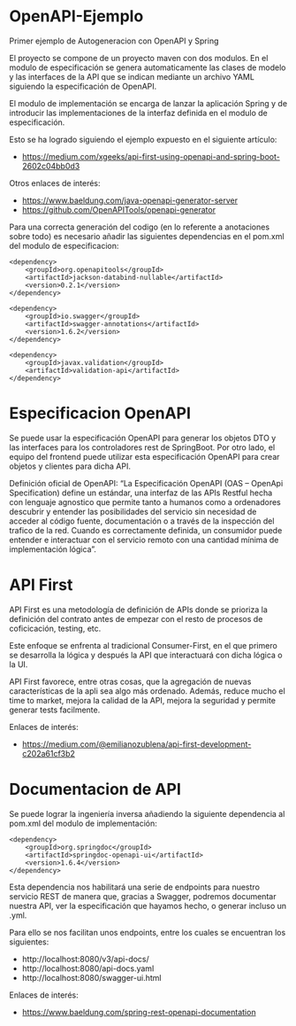 # OpenAPI-Ejemplo
 Primer ejemplo de Autogeneracion con OpenAPI y Spring

El proyecto se compone de un proyecto maven con dos modulos. En el modulo de especificación se genera automaticamente las clases de modelo y las interfaces de la API que se indican mediante un archivo YAML siguiendo la especificación de OpenAPI.

El modulo de implementación se encarga de lanzar la aplicación Spring y de introducir las implementaciones de la interfaz definida en el modulo de especificación.

Esto se ha logrado siguiendo el ejemplo expuesto en el siguiente artículo: 
 - https://medium.com/xgeeks/api-first-using-openapi-and-spring-boot-2602c04bb0d3

Otros enlaces de interés:
 - https://www.baeldung.com/java-openapi-generator-server
 - https://github.com/OpenAPITools/openapi-generator


Para una correcta generación del codigo (en lo referente a anotaciones sobre todo) es necesario añadir las siguientes dependencias en el pom.xml del modulo de especificacion:
```
<dependency>
    <groupId>org.openapitools</groupId>
    <artifactId>jackson-databind-nullable</artifactId>
    <version>0.2.1</version>
</dependency>

<dependency>
    <groupId>io.swagger</groupId>
    <artifactId>swagger-annotations</artifactId>
    <version>1.6.2</version>
</dependency>

<dependency>
    <groupId>javax.validation</groupId>
    <artifactId>validation-api</artifactId>
</dependency>
 ```
 
 
# Especificacion OpenAPI

Se puede usar la especificación OpenAPI para generar los objetos DTO y las interfaces para los controladores rest de SpringBoot. Por otro lado, el equipo del frontend puede utilizar esta especificación OpenAPI para crear objetos y clientes para dicha API.

Definición oficial de OpenAPI:
“La Especificación OpenAPI (OAS – OpenApi Specification) define un estándar, una interfaz de las APIs Restful hecha con lenguaje agnostico que permite tanto a humanos como a ordenadores descubrir y entender las posibilidades del servicio sin necesidad de acceder al código fuente, documentación o a través de la inspección del trafico de la red. Cuando es correctamente definida, un consumidor puede entender e interactuar con el servicio remoto con una cantidad mínima de implementación lógica”.



# API First

API First es una metodología de definición de APIs donde se prioriza la definición del contrato antes de empezar con el resto de procesos de coficicación, testing, etc.

Este enfoque se enfrenta al tradicional Consumer-First, en el que primero se desarrolla la lógica y después la API que interactuará con dicha lógica o la UI.

API First favorece, entre otras cosas, que la agregación de nuevas características de la apli sea algo más ordenado. Además, reduce mucho el time to market, mejora la calidad de la API, mejora la seguridad y permite generar tests facilmente.


Enlaces de interés:
 - https://medium.com/@emilianozublena/api-first-development-c202a61cf3b2


# Documentacion de API

Se puede lograr la ingeniería inversa añadiendo la siguiente dependencia al pom.xml del modulo de implementación:
```
<dependency>
    <groupId>org.springdoc</groupId>
    <artifactId>springdoc-openapi-ui</artifactId>
    <version>1.6.4</version>
</dependency>
```

Esta dependencia nos habilitará una serie de endpoints para nuestro servicio REST de manera que, gracias a Swagger, podremos documentar nuestra API, ver la especificación que hayamos hecho, o generar incluso un .yml.

Para ello se nos facilitan unos endpoints, entre los cuales se encuentran los siguientes: 
- http://localhost:8080/v3/api-docs/
- http://localhost:8080/api-docs.yaml
- http://localhost:8080/swagger-ui.html


Enlaces de interés: 
 - https://www.baeldung.com/spring-rest-openapi-documentation
